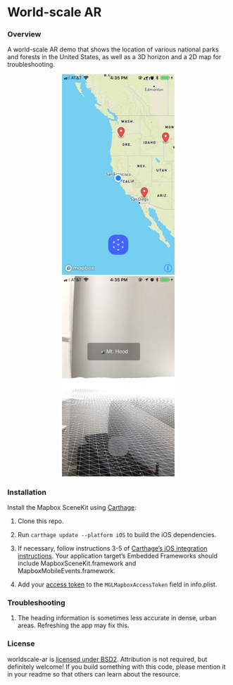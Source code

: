 # World-scale AR

### Overview

A world-scale AR demo that shows the location of various national parks and forests in the United States, as well as a 3D horizon and a 2D map for troubleshooting.

<div align="center">
<img src="example-1.PNG" alt="Example of app running on iPhone" width="256">
<img src="example-2.PNG" alt="Example of app running on iPhone" width="256">
</div>

### Installation

Install the Mapbox SceneKit using [Carthage](https://github.com/Carthage/Carthage/):

1. Clone this repo.

1. Run `carthage update --platform iOS` to build the iOS dependencies.

1. If necessary, follow instructions 3-5 of [Carthage’s iOS integration instructions](https://github.com/Carthage/Carthage#if-youre-building-for-ios-tvos-or-watchos). Your application target’s Embedded Frameworks should include MapboxSceneKit.framework and MapboxMobileEvents.framework.

1. Add your [access token](https://www.mapbox.com/account/access-tokens/) to the `MGLMapboxAccessToken` field in info.plist.

### Troubleshooting

1. The heading information is sometimes less accurate in dense, urban areas. Refreshing the app may fix this.


### License

worldscale-ar is [licensed under BSD2](https://github.com/mapbox/worldscale-ar/blob/master/LICENSE). Attribution is not required, but definitely welcome! If you build something with this code, please mention it in your readme so that others can learn about the resource.
